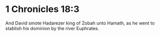 # 1 Chronicles 18:3

And David smote Hadarezer king of Zobah unto Hamath, as he went to stablish his dominion by the river Euphrates.